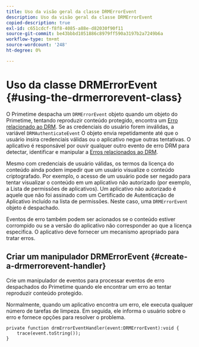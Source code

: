 ```yaml
---
title: Uso da visão geral da classe DRMErrorEvent
description: Uso da visão geral da classe DRMErrorEvent
copied-description: true
exl-id: c651cdcf-f8f8-4085-a88e-d82030f90f11
source-git-commit: be43bbbd1051886c8979ff590a3197b2a7249b6a
workflow-type: tm+mt
source-wordcount: '248'
ht-degree: 0%

---
```


# Uso da classe DRMErrorEvent {#using-the-drmerrorevent-class}

O Primetime despacha um `DRMErrorEvent` objeto quando um objeto do Primetime, tentando reproduzir conteúdo protegido, encontra um [Erro relacionado ao DRM](https://help.adobe.com/en_US/primetime/drm/index.html#reference-DRM_Client_Error_Messages). Se as credenciais do usuário forem inválidas, a variável `DRMAuthenticateEvent` O objeto envia repetidamente até que o usuário insira credenciais válidas ou o aplicativo negue outras tentativas. O aplicativo é responsável por ouvir qualquer outro evento de erro DRM para detectar, identificar e manipular a [Erros relacionados ao DRM](https://help.adobe.com/en_US/primetime/drm/index.html#reference-DRM_Client_Error_Messages).

Mesmo com credenciais de usuário válidas, os termos da licença do conteúdo ainda podem impedir que um usuário visualize o conteúdo criptografado. Por exemplo, o acesso de um usuário pode ser negado para tentar visualizar o conteúdo em um aplicativo não autorizado (por exemplo, a Lista de permissões de aplicativos). Um aplicativo não autorizado é aquele que não foi assinado com um Certificado de Autenticação de Aplicativo incluído na lista de permissões. Neste caso, uma `DRMErrorEvent` objeto é despachado.

Eventos de erro também podem ser acionados se o conteúdo estiver corrompido ou se a versão do aplicativo não corresponder ao que a licença especifica. O aplicativo deve fornecer um mecanismo apropriado para tratar erros.

## Criar um manipulador DRMErrorEvent {#create-a-drmerrorevent-handler}

Crie um manipulador de eventos para processar eventos de erro despachados do Primetime quando ele encontrar um erro ao tentar reproduzir conteúdo protegido.

Normalmente, quando um aplicativo encontra um erro, ele executa qualquer número de tarefas de limpeza. Em seguida, ele informa o usuário sobre o erro e fornece opções para resolver o problema.

```
private function drmErrorEventHandler(event:DRMErrorEvent):void {  
    trace(event.toString());  
} 
```
